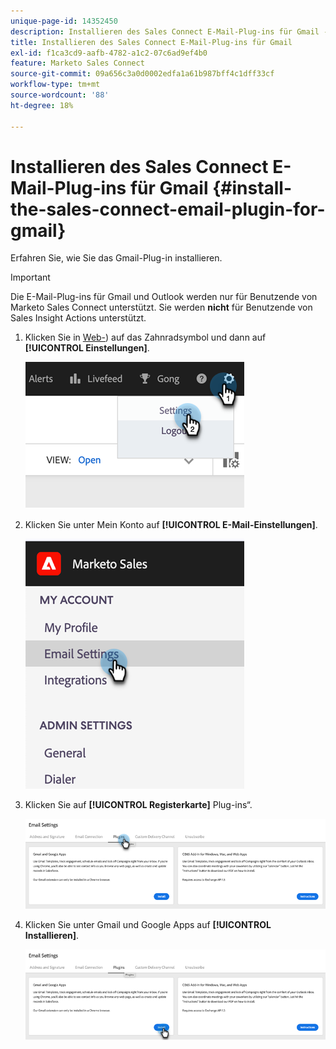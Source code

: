 ```yaml
---
unique-page-id: 14352450
description: Installieren des Sales Connect E-Mail-Plug-ins für Gmail - Marketo Docs - Produktdokumentation
title: Installieren des Sales Connect E-Mail-Plug-ins für Gmail
exl-id: f1ca3cd9-aafb-4782-a1c2-07c6ad9ef4b0
feature: Marketo Sales Connect
source-git-commit: 09a656c3a0d0002edfa1a61b987bff4c1dff33cf
workflow-type: tm+mt
source-wordcount: '88'
ht-degree: 18%

---
```


# Installieren des Sales Connect E-Mail-Plug-ins für Gmail {#install-the-sales-connect-email-plugin-for-gmail}

Erfahren Sie, wie Sie das Gmail-Plug-in installieren.

>[!IMPORTANT]
>
>Die E-Mail-Plug-ins für Gmail und Outlook werden nur für Benutzende von Marketo Sales Connect unterstützt. Sie werden **nicht** für Benutzende von Sales Insight Actions unterstützt.

1. Klicken Sie in [Web-](https://toutapp.com/next#settings)) auf das Zahnradsymbol und dann auf **[!UICONTROL Einstellungen]**.

   ![](assets/install-the-sales-connect-email-plugin-for-gmail-1.png)

1. Klicken Sie unter Mein Konto auf **[!UICONTROL E-Mail-Einstellungen]**.

   ![](assets/install-the-sales-connect-email-plugin-for-gmail-2.png)

1. Klicken Sie auf **[!UICONTROL Registerkarte]** Plug-ins“.

   ![](assets/install-the-sales-connect-email-plugin-for-gmail-3.png)

1. Klicken Sie unter Gmail und Google Apps auf **[!UICONTROL Installieren]**.

   ![](assets/install-the-sales-connect-email-plugin-for-gmail-4.png)
